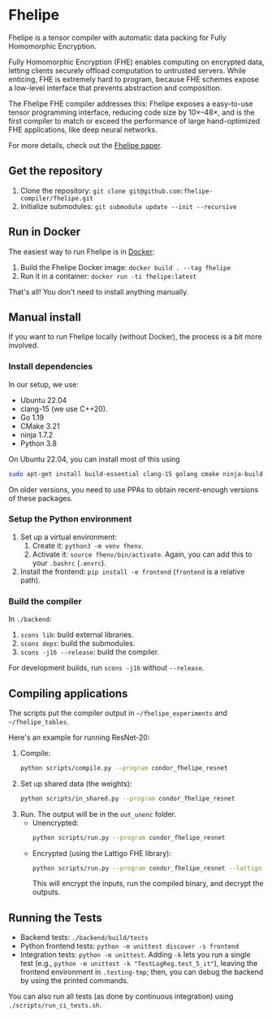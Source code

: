 # Fhelipe
Fhelipe is a tensor compiler with automatic data packing for Fully Homomorphic Encryption.

Fully Homomorphic Encryption (FHE) enables computing on encrypted data, letting clients securely offload computation to untrusted servers.
While enticing, FHE is extremely hard to program, because FHE schemes expose a low-level interface that prevents abstraction and composition.

The Fhelipe FHE compiler addresses this:
Fhelipe exposes a easy-to-use tensor programming interface, reducing code size by 10×–48×,
and is the first compiler to match or exceed the performance of large hand-optimized FHE applications, like deep neural networks.

For more details, check out the [Fhelipe paper].

## Get the repository
1. Clone the repository: `git clone git@github.com:fhelipe-compiler/fhelipe.git`
2. Initialize submodules: `git submodule update --init --recursive`

## Run in Docker
The easiest way to run Fhelipe is in [Docker]:

1. Build the Fhelipe Docker image: `docker build . --tag fhelipe`
2. Run it in a container: `docker run -ti fhelipe:latest`

That's all! You don't need to install anything manually.

## Manual install
If you want to run Fhelipe locally (without Docker), the process is a bit more involved.

### Install dependencies
In our setup, we use:
- Ubuntu 22.04
- clang-15 (we use C++20).
- Go 1.19
- CMake 3.21
- ninja 1.7.2
- Python 3.8

On Ubuntu 22.04, you can install most of this using
```bash
sudo apt-get install build-essential clang-15 golang cmake ninja-build python3-venv scons
```
On older versions, you need to use PPAs to obtain recent-enough versions of these packages.

### Setup the Python environment
1. Set up a virtual environment:
    1. Create it: `python3 -m venv fhenv`.
    2. Activate it: `source fhenv/bin/activate`.
        Again, you can add this to your `.bashrc` (`.envrc`).
2. Install the frontend: `pip install -e frontend` (`frontend` is a relative
   path).

### Build the compiler
In `./backend`:
1. `scons lib`: build external libraries.
2. `scons deps`: build the submodules.
3. `scons -j16 --release`: build the compiler.

For development builds, run `scons -j16` without `--release`.

## Compiling applications
The scripts put the compiler output in `~/fhelipe_experiments` and `~/fhelipe_tables`.

Here's an example for running ResNet-20:
1. Compile:
    ```bash
    python scripts/compile.py --program condor_fhelipe_resnet
    ```
2. Set up shared data (the weights):
    ```bash
    python scripts/in_shared.py --program condor_fhelipe_resnet
    ```
3. Run. The output will be in the `out_unenc` folder.
    * Unencrypted:
        ```bash
        python scripts/run.py --program condor_fhelipe_resnet
        ```
    * Encrypted (using the Lattigo FHE library):
        ```bash
        python scripts/run.py --program condor_fhelipe_resnet --lattigo
        ```
        This will encrypt the inputs, run the compiled binary, and decrypt the outputs.


## Running the Tests
- Backend tests: `./backend/build/tests`
- Python frontend tests: `python -m unittest discover -s frontend`
- Integration tests: `python -m unittest`.
  Adding `-k` lets you run a single test (e.g., `python -m unittest -k "TestLogReg.test_5_it"`),
  leaving the frontend environment in `.testing-tmp`; then, you can debug the
  backend by using the printed commands.

You can also run all tests (as done by continuous integration) using
`./scripts/run_ci_tests.sh`.

[Fhelipe paper]: https://dl.acm.org/doi/10.1145/3656382

[gtest]: https://github.com/google/googletest
[gflags]: https://github.com/gflags/gflags
[glog]: https://github.com/google/glog

[docker]: https://docs.docker.com/manuals/
[rust]: https://www.rust-lang.org/tools/install

